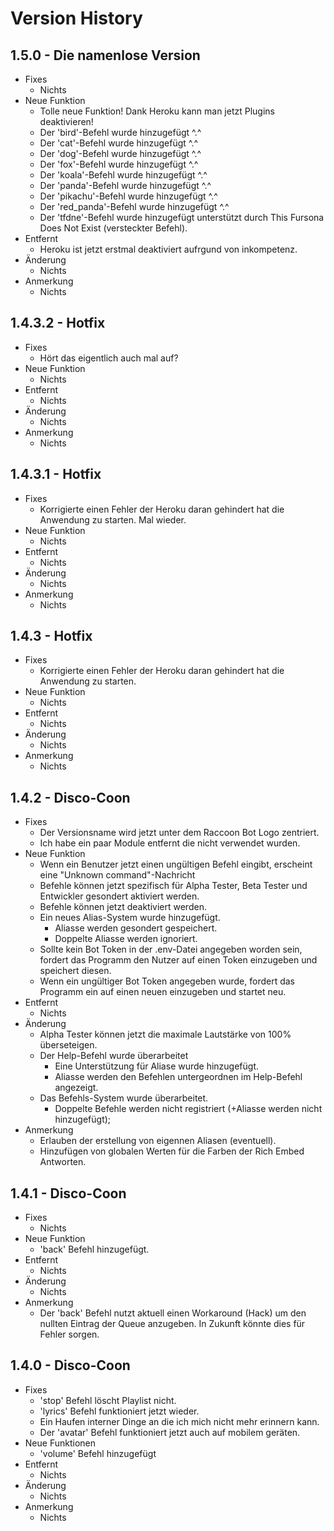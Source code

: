 
# Version History

## 1.5.0 - Die namenlose Version

- Fixes
  - Nichts
- Neue Funktion
  - Tolle neue Funktion! Dank Heroku kann man jetzt Plugins deaktivieren!
  - Der 'bird'-Befehl wurde hinzugefügt ^.^
  - Der 'cat'-Befehl wurde hinzugefügt ^.^
  - Der 'dog'-Befehl wurde hinzugefügt ^.^
  - Der 'fox'-Befehl wurde hinzugefügt ^.^
  - Der 'koala'-Befehl wurde hinzugefügt ^.^
  - Der 'panda'-Befehl wurde hinzugefügt ^.^
  - Der 'pikachu'-Befehl wurde hinzugefügt ^.^
  - Der 'red_panda'-Befehl wurde hinzugefügt ^.^
  - Der 'tfdne'-Befehl wurde hinzugefügt unterstützt durch This Fursona Does Not Exist (versteckter Befehl).
- Entfernt
  - Heroku ist jetzt erstmal deaktiviert aufrgund von inkompetenz.
- Änderung
  - Nichts
- Anmerkung
  - Nichts

## 1.4.3.2 - Hotfix

- Fixes
  - Hört das eigentlich auch mal auf?
- Neue Funktion
  - Nichts
- Entfernt
  - Nichts
- Änderung
  - Nichts
- Anmerkung
  - Nichts

## 1.4.3.1 - Hotfix

- Fixes
  - Korrigierte einen Fehler der Heroku daran gehindert hat die Anwendung zu starten. Mal wieder.
- Neue Funktion
  - Nichts
- Entfernt
  - Nichts
- Änderung
  - Nichts
- Anmerkung
  - Nichts

## 1.4.3 - Hotfix

- Fixes
  - Korrigierte einen Fehler der Heroku daran gehindert hat die Anwendung zu starten.
- Neue Funktion
  - Nichts
- Entfernt
  - Nichts
- Änderung
  - Nichts
- Anmerkung
  - Nichts

## 1.4.2 - Disco-Coon

- Fixes
  - Der Versionsname wird jetzt unter dem Raccoon Bot Logo zentriert.
  - Ich habe ein paar Module entfernt die nicht verwendet wurden.
- Neue Funktion
  - Wenn ein Benutzer  jetzt einen ungültigen Befehl eingibt, erscheint eine "Unknown command"-Nachricht
  - Befehle können jetzt spezifisch für Alpha Tester, Beta Tester und Entwickler gesondert aktiviert werden.
  - Befehle können jetzt deaktiviert werden.
  - Ein neues Alias-System wurde hinzugefügt.
    - Aliasse werden gesondert gespeichert.
    - Doppelte Aliasse werden ignoriert.
  - Sollte kein Bot Token in der .env-Datei angegeben worden sein, fordert das Programm den Nutzer auf einen Token einzugeben und speichert diesen.
  - Wenn ein ungültiger Bot Token angegeben wurde, fordert das Programm ein auf einen neuen einzugeben und startet neu.
- Entfernt
  - Nichts
- Änderung
  - Alpha Tester können jetzt die maximale Lautstärke von 100% überseteigen.
  - Der Help-Befehl wurde überarbeitet
    - Eine Unterstützung für Aliase wurde hinzugefügt.
    - Aliasse werden den Befehlen untergeordnen im Help-Befehl angezeigt.
  - Das Befehls-System wurde überarbeitet.
    - Doppelte Befehle werden nicht registriert (+Aliasse werden nicht hinzugefügt);
- Anmerkung
  - Erlauben der erstellung von eigennen Aliasen (eventuell).
  - Hinzufügen von globalen Werten für die Farben der Rich Embed Antworten.

## 1.4.1 - Disco-Coon

- Fixes
  - Nichts
- Neue Funktion
  - 'back' Befehl hinzugefügt.
- Entfernt
  - Nichts
- Änderung
  - Nichts
- Anmerkung
  - Der 'back' Befehl nutzt aktuell einen Workaround (Hack) um den nullten Eintrag der Queue anzugeben.
    In Zukunft könnte dies für Fehler sorgen.

## 1.4.0 - Disco-Coon

- Fixes
  - 'stop' Befehl löscht Playlist nicht.
  - 'lyrics' Befehl funktioniert jetzt wieder.
  - Ein Haufen interner Dinge an die ich mich nicht mehr erinnern kann.
  - Der 'avatar' Befehl funktioniert jetzt auch auf mobilem geräten.
- Neue Funktionen
  - 'volume' Befehl hinzugefügt
- Entfernt
  - Nichts
- Änderung
  - Nichts
- Anmerkung
  - Nichts

